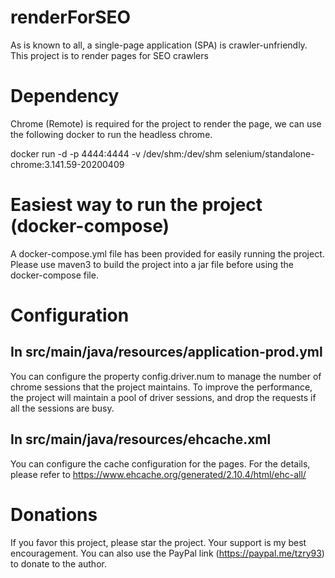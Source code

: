 # renderForSEO
As is known to all, a single-page application (SPA) is crawler-unfriendly.
This project is to render pages for SEO crawlers

# Dependency
Chrome (Remote) is required for the project to render the page, we can use the following docker to run the headless chrome.

docker run -d -p 4444:4444 -v /dev/shm:/dev/shm selenium/standalone-chrome:3.141.59-20200409

# Easiest way to run the project (docker-compose)
A docker-compose.yml file has been provided for easily running the project.
Please use maven3 to build the project into a jar file before using the docker-compose file.

# Configuration
## In src/main/java/resources/application-prod.yml
You can configure the property config.driver.num to manage the number of chrome sessions that the project maintains.
To improve the performance, the project will maintain a pool of driver sessions, and drop the requests if all the sessions are busy.

## In src/main/java/resources/ehcache.xml
You can configure the cache configuration for the pages. For the details, please refer to https://www.ehcache.org/generated/2.10.4/html/ehc-all/

# Donations
If you favor this project, please star the project. Your support is my best encouragement. You can also use the PayPal link (https://paypal.me/tzry93) to donate to the author.

